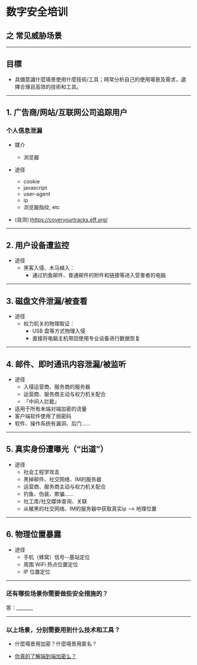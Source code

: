 # 数字安全培训
## 之 常见威胁场景

---

## 目標

- 具備意識什麼場景使用什麼技術/工具；時常分析自己的使用場景及需求，選擇合理且高效的技術和工具。  

---

## 1. 广告商/网站/互联网公司追踪用户
### 个人信息泄漏

- 媒介
	- 浏览器
- 途径  
	- cookie
	- javascript
	- user-agent
	- ip
	- 浏览器指纹, etc

- (自测）)https://coveryourtracks.eff.org/

---

## 2. 用户设备遭监控  

- 途径
	- 黑客入侵、木马植入：
	    - 通过钓鱼邮件、普通邮件的附件和链接等进入受害者的电脑


---

## 3. 磁盘文件泄漏/被查看

- 途径
	- 权力机关的物理取证：
	    - USB 盘等方式物理入侵  
        - 直接将电脑主机带回使用专业设备进行数据恢复  

---

## 4. 邮件、即时通讯内容泄漏/被监听

- 途径
	- 入侵运营商、服务商的服务器
	- 运营商、服务商主动与权力机关配合
	- 「中间人拦截」
- 适用于所有未端对端加密的流量
- 客户端软件使用了弱密码
- 软件、操作系统有漏洞、后门……

---

## 5. 真实身份遭曝光（“出道”）

- 途径
	- 社会工程学攻击
	- 黑掉邮件、社交网络、IM的服务器
	- 运营商、服务商主动与权力机关配合
	- 钓鱼、伪装、欺骗……
	- 社工库/社交媒体查询、关联
	- 从被黑的社交网络、IM的服务器中获取真实ip --> 地理位置

---

## 6. 物理位置暴露  

- 途径
    - 手机（蜂窝）信号--基站定位
    - 周围 WiFi 热点位置定位
    - IP 位置定位

---

### 还有哪些场景你需要做些安全措施的？

答：_______

---

### 以上场景，分别需要用到什么技术和工具？

- 什麼場景用加密？什麼場景用匿名？

- [你真的了解端到端加密么？](https://gitlab.com/atgfw/digital-rights/-/blob/main/E%E5%8A%A0%E5%AF%86%E6%8A%80%E8%A1%93/2019-09-21-%E4%BD%A0%E7%9C%9F%E7%9A%84%E4%BA%86%E8%A7%A3%E7%AB%AF%E5%88%B0%E7%AB%AF%E5%8A%A0%E5%AF%86%E4%B9%88.md)
